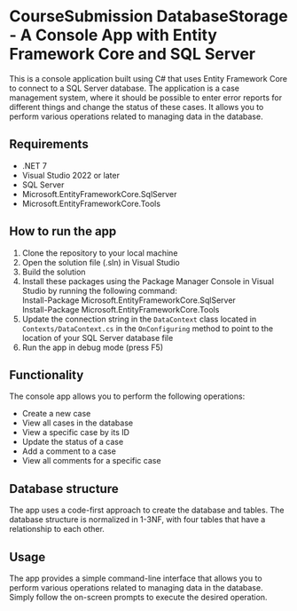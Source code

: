 # CourseSubmission DatabaseStorage - A Console App with Entity Framework Core and SQL Server

This is a console application built using C# that uses Entity Framework Core to connect to a SQL Server database. The application is a case management system, where it should be possible to enter error reports for different things and change the status of these cases. It allows you to perform various operations related to managing data in the database.

## Requirements
- .NET 7
- Visual Studio 2022 or later
- SQL Server
- Microsoft.EntityFrameworkCore.SqlServer
- Microsoft.EntityFrameworkCore.Tools

## How to run the app
1. Clone the repository to your local machine
2. Open the solution file (.sln) in Visual Studio
3. Build the solution
4. Install these packages using the Package Manager Console in Visual Studio by running the following command:<br>Install-Package Microsoft.EntityFrameworkCore.SqlServer <br>Install-Package Microsoft.EntityFrameworkCore.Tools
5. Update the connection string in the `DataContext` class located in `Contexts/DataContext.cs` in the `OnConfiguring` method to point to the location of your SQL Server database file
6. Run the app in debug mode (press F5)

## Functionality
The console app allows you to perform the following operations:
- Create a new case
- View all cases in the database
- View a specific case by its ID
- Update the status of a case
- Add a comment to a case
- View all comments for a specific case

## Database structure
The app uses a code-first approach to create the database and tables. The database structure is normalized in 1-3NF, with four tables that have a relationship to each other.

## Usage
The app provides a simple command-line interface that allows you to perform various operations related to managing data in the database. Simply follow the on-screen prompts to execute the desired operation.
